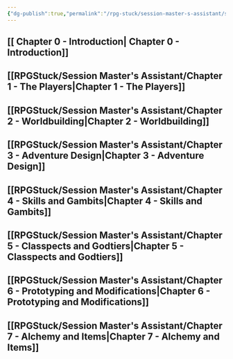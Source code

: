 ```yaml
---
{"dg-publish":true,"permalink":"/rpg-stuck/session-master-s-assistant/session-master-s-assistant/"}
---
```


## [[ Chapter 0 - Introduction\| Chapter 0 - Introduction]]
## [[RPGStuck/Session Master's Assistant/Chapter 1 - The Players\|Chapter 1 - The Players]]
## [[RPGStuck/Session Master's Assistant/Chapter 2 - Worldbuilding\|Chapter 2 - Worldbuilding]]
## [[RPGStuck/Session Master's Assistant/Chapter 3 - Adventure Design\|Chapter 3 - Adventure Design]]
## [[RPGStuck/Session Master's Assistant/Chapter 4 - Skills and Gambits\|Chapter 4 - Skills and Gambits]]
## [[RPGStuck/Session Master's Assistant/Chapter 5 - Classpects and Godtiers\|Chapter 5 - Classpects and Godtiers]]
## [[RPGStuck/Session Master's Assistant/Chapter 6 - Prototyping and Modifications\|Chapter 6 - Prototyping and Modifications]]
## [[RPGStuck/Session Master's Assistant/Chapter 7 - Alchemy and Items\|Chapter 7 - Alchemy and Items]]